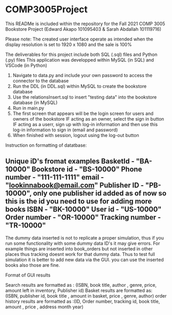 # COMP3005Project

This READMe is included within the repository for the Fall 2021 COMP 3005 Bookstore Project (Edward Akapo 101095403 &amp; Sarah Abdallah 101119716)

Please note: The created user interface operate as intended when the display resolution
is set to 1920 x 1080 and the sale is 100%

The deliverables for this project include both SQL (.sql) files and Python (.py) files
This application was developped within MySQL (in SQL) and VSCode (in Python)

1. Navigate to data.py and include your own password to access the connector to the database
2. Run the DDL (in DDL.sql) within MySQL to create the bookstore database
3. Use the relationsInsert.sql to insert "testing data" into the bookstore database (in MySQL)
4. Run in main.py
5. The first screen that appears will be the login screen for users and owners of the bookstore
   IF acting as an owner, select the sign in button
   IF acting as a userr, sign up with log-in information and then use this log-in information to sign in (email and password)
6. When finished with session, logout using the log-out button

Instruction on formatting of datatbase:

Unique iD's fromat examples
BasketId - "BA-10000"
Bookstore id - "BS-10000"
Phone number - "111-111-1111"
email - "lookinnabook@email.com"
Publisher ID - "PB-10000", only one publisher id added as of now so this is the id you need to use for adding more books
ISBN - "BK-10000"
User id - "US-10000"
Order number -  "OR-10000"
Tracking number - "TR-10000"
----------------------

The dummy data inserted is not to replicate a proper simulation, thus if you run some functionality with some dummy data ID's it may give errors. For example things are inserted into book_orders but not inserted in other places thus tracking doesnt work for that dummy data.
Thus to test full simulation it is better to add new data via the GUI. you can use the inserted books also those are fine.


Format of GUI results

Search results are formatted as : (ISBN, book title, author , genre, price, amount left in inventory, Publisher id)
Basket results are formatted as: (ISBN, publisher id, book title , amount in basket, price , genre, author)
order history results are formatted as :(ID, Order number, tracking id, book title, amount , price , address month year)
